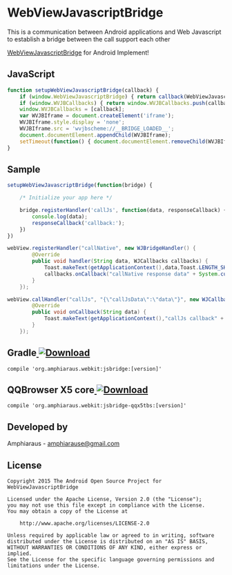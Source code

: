 # WebViewJavascriptBridge
This is a communication between Android applications and Web Javascript to establish a bridge between the call support each other

<a href="https://github.com/marcuswestin/WebViewJavascriptBridge">WebViewJavascriptBridge</a> for Android Implement!

## JavaScript
```javascript
function setupWebViewJavascriptBridge(callback) {
    if (window.WebViewJavascriptBridge) { return callback(WebViewJavascriptBridge); }
    if (window.WVJBCallbacks) { return window.WVJBCallbacks.push(callback); }
    window.WVJBCallbacks = [callback];
    var WVJBIframe = document.createElement('iframe');
    WVJBIframe.style.display = 'none';
    WVJBIframe.src = 'wvjbscheme://__BRIDGE_LOADED__';
    document.documentElement.appendChild(WVJBIframe);
    setTimeout(function() { document.documentElement.removeChild(WVJBIframe) }, 0)
}
```
## Sample
```javascript
setupWebViewJavascriptBridge(function(bridge) {

    /* Initialize your app here */

    bridge.registerHandler('callJs', function(data, responseCallback) {
        console.log(data);
        responseCallback('callback:');
    })
})
````


```java
webView.registerHandler("callNative", new WJBridgeHandler() {
        @Override
        public void handler(String data, WJCallbacks callbacks) {
            Toast.makeText(getApplicationContext(),data,Toast.LENGTH_SHORT).show();
            callbacks.onCallback("callNative response data" + System.currentTimeMillis());
        }
    });

webView.callHandler("callJs", "{\"callJsData\":\"data\"}", new WJCallbacks() {
        @Override
        public void onCallback(String data) {
            Toast.makeText(getApplicationContext(),"callJs callback" + data,Toast.LENGTH_SHORT).show();
        }
    });
```
## Gradle[ ![Download](https://api.bintray.com/packages/soulwolf/maven/jsbridge/images/download.svg) ](https://bintray.com/soulwolf/maven/jsbridge/_latestVersion)
    compile 'org.amphiaraus.webkit:jsbridge:[version]'
        
## QQBrowser X5 core[ ![Download](https://api.bintray.com/packages/soulwolf/maven/jsbridge/images/download.svg) ](https://bintray.com/soulwolf/maven/jsbridge-qqx5tbs/_latestVersion)
    compile 'org.amphiaraus.webkit:jsbridge-qqx5tbs:[version]'

## Developed by
 Amphiaraus - <a href='javascript:'>amphiarause@gmail.com</a>


## License
	Copyright 2015 The Android Open Source Project for WebViewJavascriptBridge
	
	Licensed under the Apache License, Version 2.0 (the "License");
	you may not use this file except in compliance with the License.
	You may obtain a copy of the License at

	    http://www.apache.org/licenses/LICENSE-2.0
	
	Unless required by applicable law or agreed to in writing, software
	distributed under the License is distributed on an "AS IS" BASIS,
	WITHOUT WARRANTIES OR CONDITIONS OF ANY KIND, either express or implied.
	See the License for the specific language governing permissions and
	limitations under the License.


